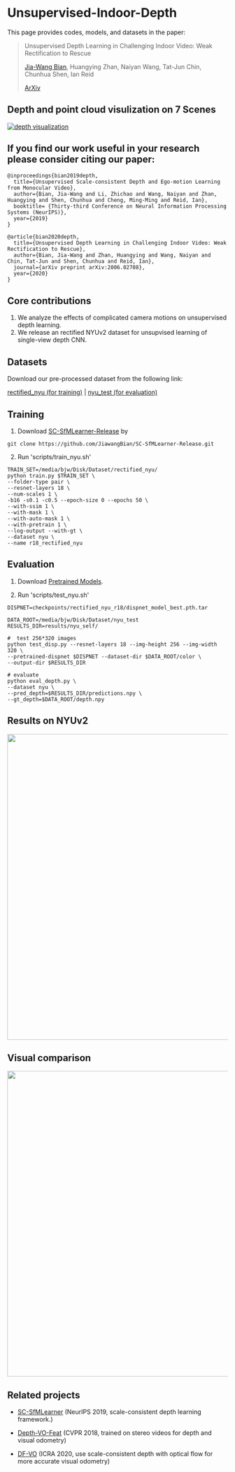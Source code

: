 # Unsupervised-Indoor-Depth

This page provides codes, models, and datasets in the paper:

 >Unsupervised Depth Learning in Challenging Indoor Video: Weak Rectification to Rescue
 >
 >[Jia-Wang Bian](https://jwbian.net/), Huangying Zhan, Naiyan Wang, Tat-Jun Chin, Chunhua Shen, Ian Reid
 >
 >[ArXiv](https://arxiv.org/abs/2006.02708)
 
 
 ## Depth and point cloud visulization on 7 Scenes

[![depth visualization](https://img.youtube.com/vi/A6OTJegbFzY/0.jpg)](https://www.youtube.com/watch?v=A6OTJegbFzY)
 
 
 ## If you find our work useful in your research please consider citing our paper:
 
    @inproceedings{bian2019depth,
      title={Unsupervised Scale-consistent Depth and Ego-motion Learning from Monocular Video},
      author={Bian, Jia-Wang and Li, Zhichao and Wang, Naiyan and Zhan, Huangying and Shen, Chunhua and Cheng, Ming-Ming and Reid, Ian},
      booktitle= {Thirty-third Conference on Neural Information Processing Systems (NeurIPS)},
      year={2019}
    }
    
    @article{bian2020depth,
      title={Unsupervised Depth Learning in Challenging Indoor Video: Weak Rectification to Rescue},
      author={Bian, Jia-Wang and Zhan, Huangying and Wang, Naiyan and Chin, Tat-Jun and Shen, Chunhua and Reid, Ian},
      journal={arXiv preprint arXiv:2006.02708},
      year={2020}
    }


 ## Core contributions
  1. We analyze the effects of complicated camera motions on unsupervised depth learning. 
  2. We release an rectified NYUv2 dataset for unsupvised learning of single-view depth CNN.


 ## Datasets
 
Download our pre-processed dataset from the following link:

[rectified_nyu (for training)](https://1drv.ms/u/s!AiV6XqkxJHE2k3elbxAE9eE4IhRB?e=WoFpdF) | [nyu_test (for evaluation)](https://1drv.ms/u/s!AiV6XqkxJHE2kz85ZcYiCoZmSjKk?e=qGpvck)
 
 ## Training
 
 1. Download [SC-SfMLearner-Release](https://github.com/JiawangBian/SC-SfMLearner-Release) by 
 
 ```
 git clone https://github.com/JiawangBian/SC-SfMLearner-Release.git
 ```
 
 2. Run 'scripts/train_nyu.sh'
 
 ```
TRAIN_SET=/media/bjw/Disk/Dataset/rectified_nyu/
python train.py $TRAIN_SET \
--folder-type pair \
--resnet-layers 18 \
--num-scales 1 \
-b16 -s0.1 -c0.5 --epoch-size 0 --epochs 50 \
--with-ssim 1 \
--with-mask 1 \
--with-auto-mask 1 \
--with-pretrain 1 \
--log-output --with-gt \
--dataset nyu \
--name r18_rectified_nyu
```

## Evaluation

1. Download [Pretrained Models](https://1drv.ms/u/s!AiV6XqkxJHE2k3gXVTwjCgIPAUN2?e=SD5cSg).

2. Run 'scripts/test_nyu.sh'

```
DISPNET=checkpoints/rectified_nyu_r18/dispnet_model_best.pth.tar

DATA_ROOT=/media/bjw/Disk/Dataset/nyu_test
RESULTS_DIR=results/nyu_self/

#  test 256*320 images
python test_disp.py --resnet-layers 18 --img-height 256 --img-width 320 \
--pretrained-dispnet $DISPNET --dataset-dir $DATA_ROOT/color \
--output-dir $RESULTS_DIR

# evaluate
python eval_depth.py \
--dataset nyu \
--pred_depth=$RESULTS_DIR/predictions.npy \
--gt_depth=$DATA_ROOT/depth.npy 
```

## Results on NYUv2

<img src="https://jwbian.net/wp-content/uploads/2020/06/nyu_results.png" width="700">

## Visual comparison

<img src="https://jwbian.net/wp-content/uploads/2020/06/vis_depth.png" width="700">


 ## Related projects
 
 * [SC-SfMLearner](https://github.com/ClementPinard/SfmLearner-Pytorch) (NeurIPS 2019, scale-consistent depth learning framework.)

 * [Depth-VO-Feat](https://github.com/Huangying-Zhan/Depth-VO-Feat) (CVPR 2018, trained on stereo videos for depth and visual odometry)
 
 * [DF-VO](https://github.com/Huangying-Zhan/DF-VO) (ICRA 2020, use scale-consistent depth with optical flow for more accurate visual odometry)
 
 

